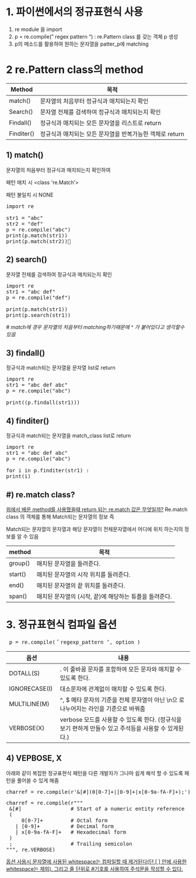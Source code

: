 
# 1. 파이썬에서의 정규표현식 사용

1. re module 을 import 
2. p = re.compile(” regex pattern “) : re.Pattern class 를 갖는 객체 p 생성
3. p의 메소드를 활용하여 원하는 문자열을 patter_p에 matching



# 2 re.Pattern class의 method

|Method|목적|
|-|-|
|match()|문자열의 처음부터 정규식과 매치되는지 확인|
|Search()|문자열 전체를 검색하여 정규식과 매치되는지 확인|
|Findall()|정규식과 매치되는 모든 문자열을 리스트로 return|
|Finditer()|정규식과 매치되는 모든 문자열을 반복가능한 객체로 return|

## 1) match()
문자열의 처음부터 정규식과 매치되는지 확인하여

패턴 매치 시  <class 're.Match’>

패턴 불일치 시  NONE



<pre>
import re

str1 = "abc"
str2 = "def"
p = re.compile("abc")
print(p.match(str1))
print(p.match(str2))
</pre>

## 2) search()
문자열 전체를 검색하여 정규식과 매치되는지 확인
<pre>
import re
str1 = "abc def"
p = re.compile("def")

print(p.match(str1))
print(p.search(str1))
</pre>
*# match에 경우 문자열의 처음부터 matching하기때문에 ^ 가 붙어있다고 생각할수 있음*

## 3) findall()
정규식과 match되는 문자열을 문자열 list로 return

<pre>
import re
str1 = "abc def abc"
p = re.compile("abc")

print((p.findall(str1)))
</pre>

## 4) finditer()
정규식과 match되는 문자열을 match_class list로 return

<pre>
import re
str1 = "abc def abc"
p = re.compile("abc")

for i in p.finditer(str1) :
print(i)
</pre>

## #) re.match class?

[위에서 배운 method를 사용했을때 return 되는 re.match 값은 무엇일까?]()
Re.match class 의 객체를 통해 
Match되는 문자열의 정보 즉

Match되는 문자열의 문자열과
해당 문자열이 전체문자열에서 어디에 위치 하는지의 정보를 알 수 있음

|method| 목적|
|-|-|
|group()|매치된 문자열을 돌려준다.|
|start()|매치된 문자열의 시작 위치를 돌려준다.|
|end()|매치된 문자열의 끝 위치를 돌려준다.|
|span()|매치된 문자열의 (시작, 끝)에 해당하는 튜플을 돌려준다.|

# 3. 정규표현식 컴파일 옵션
<pre> p = re.compile(＇regexp_pattern ’, option )  </pre>

|옵션 |내용|
|-|-|
|DOTALL(S) |. 이 줄바꿈 문자를 포함하여 모든 문자와 매치할 수 있도록 한다.|
|IGNORECASE(I)  |대소문자에 관계없이 매치할 수 있도록 한다.|
|MULTILINE(M) |^, $ 메타 문자의 기준을 전체 문자열이 아닌 \n으 로 나누어지는 라인을 기준으로 바꿔줌|
|VERBOSE(X) |verbose 모드를 사용할 수 있도록 한다. (정규식을 보기 편하게 만들수 있고 주석등을 사용할 수 있게된다.)|

## 4) VEPBOSE, X

아래와 같이 복잡한 정규표현식 패턴을 다른 개발자가 그나마 쉽게 해석 할 수 있도록 패턴을 풀어쓸 수 있게 해줌

<pre>
charref = re.compile(r'&[#](0[0-7]+|[0-9]+|x[0-9a-fA-F]+);')
</pre>

<pre>
charref = re.compile(r"""
 &[#]                # Start of a numeric entity reference
 (
     0[0-7]+         # Octal form
   | [0-9]+          # Decimal form
   | x[0-9a-fA-F]+   # Hexadecimal form
 )
 ;                   # Trailing semicolon
""", re.VERBOSE)
</pre>
[옵션 사용시 문자열에 사용된 whitespace는 컴파일할 때 제거된다(단 [ ] 안에 사용한 whitespace는 제외). 그리고 줄 단위로 #기호를 사용하여 주석문을 작성할 수 있다.]()




